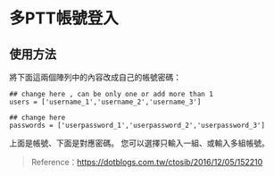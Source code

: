 # 多PTT帳號登入

## 使用方法 

將下面這兩個陣列中的內容改成自己的帳號密碼： 

```python=
## change here , can be only one or add more than 1
users = ['username_1','username_2','username_3'] 

## change here
passwords = ['userpassword_1','userpassword_2','userpassword_3'] 
```

上面是帳號、下面是對應密碼。
您可以選擇只輸入一組、或輸入多組帳號。

> Reference：https://dotblogs.com.tw/ctosib/2016/12/05/152210